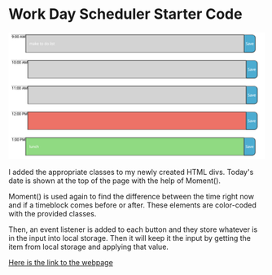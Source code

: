 # Work Day Scheduler Starter Code

 <img src="assets/Calendar.png" alt="task calendar example" width="1206" />

I added the appropriate classes to my newly created HTML divs.  Today's date is shown at the top of the page with the help of Moment().

Moment() is used again to find the difference between the time right now and if a timeblock comes before or after.  These elements are color-coded with the provided classes.

Then, an event listener is added to each button and they store whatever is in the input into local storage.  Then it will keep it the input by getting the item from local storage and applying that value.

<a href="https://sacylkowski.github.io/task-calendar/">Here is the link to the webpage</a>

